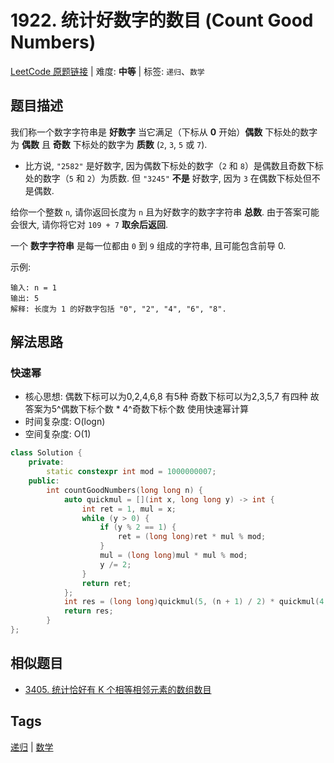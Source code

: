 # 1922. 统计好数字的数目 (Count Good Numbers)

[LeetCode 原题链接](https://leetcode.cn/problems/count-good-numbers/) | 难度: **中等** | 标签: `递归`、`数学`

## 题目描述

我们称一个数字字符串是 **好数字** 当它满足（下标从 **0** 开始）**偶数** 下标处的数字为 **偶数** 且 **奇数** 下标处的数字为 **质数** (`2`, `3`, `5` 或 `7`).

- 比方说, `"2582"` 是好数字, 因为偶数下标处的数字（`2` 和 `8`）是偶数且奇数下标处的数字（`5` 和 `2`）为质数. 但 `"3245"` **不是** 好数字, 因为 `3` 在偶数下标处但不是偶数.

给你一个整数 `n`, 请你返回长度为 `n` 且为好数字的数字字符串 **总数**. 由于答案可能会很大, 请你将它对 `109 + 7` **取余后返回**.

一个 **数字字符串** 是每一位都由 `0` 到 `9` 组成的字符串, 且可能包含前导 0.

示例:

```plaintext
输入: n = 1
输出: 5
解释: 长度为 1 的好数字包括 "0", "2", "4", "6", "8".    
```

## 解法思路

### 快速幂

- 核心思想: 偶数下标可以为0,2,4,6,8 有5种 奇数下标可以为2,3,5,7 有四种 故答案为5^偶数下标个数 * 4^奇数下标个数 使用快速幂计算
- 时间复杂度: O(logn)
- 空间复杂度: O(1)

```cpp
class Solution {
    private:
        static constexpr int mod = 1000000007;
    public:
        int countGoodNumbers(long long n) {
            auto quickmul = [](int x, long long y) -> int {
                int ret = 1, mul = x;
                while (y > 0) {
                    if (y % 2 == 1) {
                        ret = (long long)ret * mul % mod;
                    }
                    mul = (long long)mul * mul % mod;
                    y /= 2;
                }
                return ret;
            };
            int res = (long long)quickmul(5, (n + 1) / 2) * quickmul(4, n / 2) % mod;
            return res;
        }
};
```

## 相似题目

- [3405. 统计恰好有 K 个相等相邻元素的数组数目](https://leetcode.cn/problems/count-the-number-of-arrays-with-k-matching-adjacent-elements/)

## Tags

[递归](/tags/recursion.md) | [数学](/tags/math.md)
